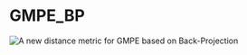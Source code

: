 # GMPE_BP
![A new distance metric for GMPE based on Back-Projection](https://agupubs.onlinelibrary.wiley.com/doi/full/10.1029/2018GL078930)
